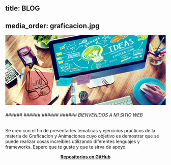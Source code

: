 

title: BLOG
---
media_order: graficacion.jpg
---


![](graficacion.jpg)

###### ###### ###### ###### ###### BIENVENIDOS A MI SITIO WEB
Se creo con el fin de presentarles tematicas y ejercicios practicos de la materia de Graficacion y Animaciones cuyo objetivo es  demostrar que se puede realizar cosas increibles utilizando diferentes lenguajes y frameworks. Espero que te guste y que te sirva de apoyo. 

<p><center><a href="https://github.com/Alejandrra/other-grav/" target="_blank" rel="nofollow noopener noreferrer" class="external-link no-image">
  <strong>Repositorios en GitHub</strong>
</a></center></p>


